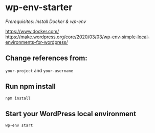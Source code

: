 # wp-env-starter

*Prerequisites: Install Docker & wp-env*

https://www.docker.com/
https://make.wordpress.org/core/2020/03/03/wp-env-simple-local-environments-for-wordpress/

## Change references from:
```your-project``` and `your-username`

## Run npm install
``npm install``

## Start your WordPress local environment
 `wp-env start`
